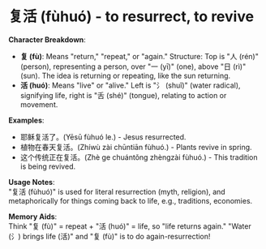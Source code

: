 # **复活 (fùhuó) - to resurrect, to revive**

**Character Breakdown**:  
- **复 (fù)**: Means "return," "repeat," or "again." Structure: Top is "人 (rén)" (person), representing a person, over "一 (yī)" (one), above "日 (rì)" (sun). The idea is returning or repeating, like the sun returning.  
- **活 (huó)**: Means "live" or "alive." Left is "氵 (shuǐ)" (water radical), signifying life, right is "舌 (shé)" (tongue), relating to action or movement.

**Examples**:  
- 耶稣复活了。(Yēsū fùhuó le.) - Jesus resurrected.  
- 植物在春天复活。(Zhíwù zài chūntiān fùhuó.) - Plants revive in spring.  
- 这个传统正在复活。(Zhè ge chuántǒng zhèngzài fùhuó.) - This tradition is being revived.

**Usage Notes**:  
"复活 (fùhuó)" is used for literal resurrection (myth, religion), and metaphorically for things coming back to life, e.g., traditions, economies.

**Memory Aids**:  
Think "复 (fù)" = repeat + "活 (huó)" = life, so "life returns again." "Water (氵) brings life (活)" and "复 (fù)" is to do again-resurrection!